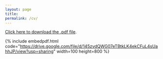```yaml
---
layout: page
title: 
permalink: /cv/
---
```

[Click here to download the .pdf file](https://drive.google.com/file/d/145zvdQWG07eTBtkLK4ekCFuL4sUahhJP/view?usp=sharing).

{% include embedpdf.html code="https://drive.google.com/file/d/145zvdQWG07eTBtkLK4ekCFuL4sUahhJP/view?usp=sharing" width=100 height=800 %}


